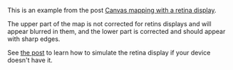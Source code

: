 This is an example from the post [Canvas mapping with a retina display](http://geoexamples.com/d3/2017/10/24/canvas-mapping-with-retina.html).

The upper part of the map is not corrected for retins displays and will appear blurred in them, and the lower part is corrected and should appear with sharp edges.

See [the post](http://geoexamples.com/d3/2017/10/24/canvas-mapping-with-retina.html) to learn how to simulate the retina display if your device doesn't have it.